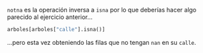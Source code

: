 `notna` es la operación inversa a `isna` por lo que deberías hacer algo parecido al ejercicio anterior...

```python
arboles[arboles["calle"].isna()]
```

...pero esta vez obteniendo las filas que no tengan `nan` en su `calle`. 